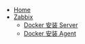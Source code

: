 - [Home](/)
- [Zabbix](zabbix/)
  - [Docker 安装 Server](zabbix/docker-install-server.md)
  - [Docker 安装 Agent](zabbix/docker-install-agent.md)
